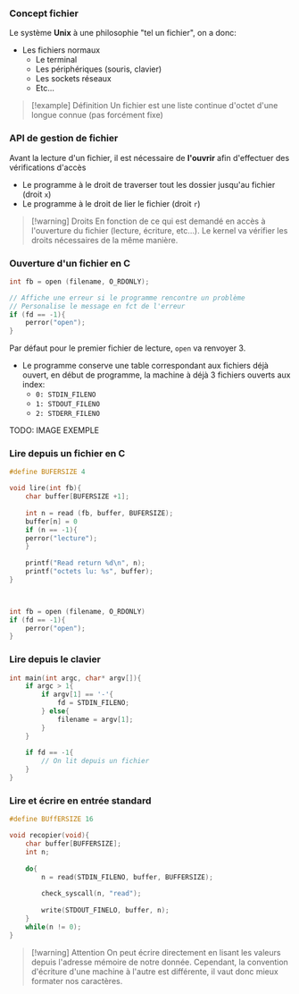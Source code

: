 ### Concept fichier 
Le système **Unix** à une philosophie "tel un fichier", on a donc:
- Les fichiers normaux
	- Le terminal
	- Les périphériques (souris, clavier)
	- Les sockets réseaux
	- Etc...

> [!example] Définition
> Un fichier est une liste continue d'octet d'une longue connue (pas forcément fixe)


### API de gestion de fichier
Avant la lecture d'un fichier, il est nécessaire de **l'ouvrir** afin d'effectuer des vérifications d'accès
- Le programme à le droit de traverser tout les dossier jusqu'au fichier (droit `x`)
- Le programme à le droit de lier le fichier (droit `r`)

> [!warning] Droits
> En fonction de ce qui est demandé en accès à l'ouverture du fichier (lecture, écriture, etc...). Le kernel va vérifier les droits nécessaires de la même manière.

### Ouverture d'un fichier en C
```c
int fb = open (filename, O_RDONLY);

// Affiche une erreur si le programme rencontre un problème
// Personalise le message en fct de l'erreur
if (fd == -1){
	perror("open");
}
```

Par défaut pour le premier fichier de lecture, `open` va renvoyer 3.
- Le programme conserve une table correspondant aux fichiers déjà ouvert, en début de programme, la machine à déjà 3 fichiers ouverts aux index:
	- `0: STDIN_FILENO`
	- `1: STDOUT_FILENO`
	- `2: STDERR_FILENO`

TODO: IMAGE EXEMPLE


### Lire depuis un fichier en C
```c
#define BUFERSIZE 4

void lire(int fb){
	char buffer[BUFERSIZE +1];
	
	int n = read (fb, buffer, BUFERSIZE);
	buffer[n] = 0
	if (n == -1){
	perror("lecture");
	}
	
	printf("Read return %d\n", n);
	printf("octets lu: %s", buffer);
}



int fb = open (filename, O_RDONLY)
if (fd == -1){
	perror("open");
}
```

### Lire depuis le clavier
```c
int main(int argc, char* argv[]){
	if argc > 1{
		if argv[1] == '-'{
			fd = STDIN_FILENO;	
		} else{
			filename = argv[1];
		}
	}
	
	if fd == -1{
		// On lit depuis un fichier
	}
}
```


### Lire et écrire en entrée standard
```c
#define BUffERSIZE 16

void recopier(void){
	char buffer[BUFFERSIZE];
	int n;
	
	do{
		n = read(STDIN_FILENO, buffer, BUFFERSIZE);
		
		check_syscall(n, "read");
		
		write(STDOUT_FINELO, buffer, n);
	}
	while(n != 0);
}
```

> [!warning] Attention
> On peut écrire directement en lisant les valeurs depuis l'adresse mémoire de notre donnée.
> Cependant, la convention d'écriture d'une machine à l'autre est différente, il vaut donc mieux formater nos caractères.